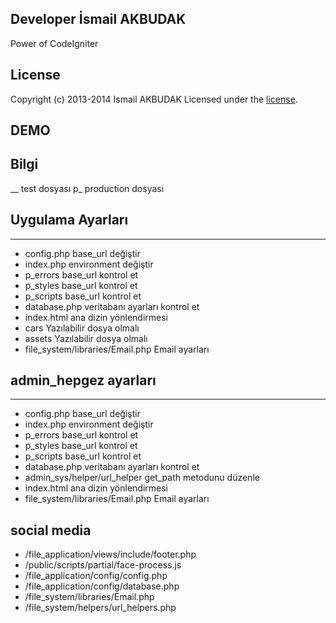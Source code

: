 ## Developer İsmail AKBUDAK

Power of CodeIgniter

## License

Copyright (c) 2013-2014 Ismail AKBUDAK
Licensed under the [license](https://github.com/ismailakbudak/Travel/blob/master/LICENSE.txt).

## DEMO


## Bilgi 
__ test dosyası
p_ production dosyası

## Uygulama  Ayarları
------------------------------------------------------- 
+ config.php                           base_url değiştir                  
+ index.php                            environment değiştir               
+ p_errors                             base_url kontrol et                
+ p_styles                             base_url kontrol et                
+ p_scripts                            base_url kontrol et                  
+ database.php                         veritabanı ayarları kontrol et          
+ index.html                           ana dizin yönlendirmesi            
+ cars                                 Yazılabilir dosya olmalı
+ assets                               Yazılabilir dosya olmalı
+ file_system/libraries/Email.php      Email ayarları

## admin_hepgez ayarları
--------------------------------------------------------
+ config.php                           base_url değiştir                                                          
+ index.php                            environment değiştir                                              
+ p_errors                             base_url kontrol et                                              
+ p_styles                             base_url kontrol et                                              
+ p_scripts                            base_url kontrol et                                               
+ database.php                         veritabanı ayarları kontrol et                                          
+ admin_sys/helper/url_helper          get_path metodunu düzenle
+ index.html                           ana dizin yönlendirmesi
+ file_system/libraries/Email.php      Email ayarları



## social media
+ /file_application/views/include/footer.php
+ /public/scripts/partial/face-process.js
+ /file_application/config/config.php
+ /file_application/config/database.php
+ /file_system/libraries/Email.php
+ /file_system/helpers/url_helpers.php
